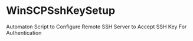 # WinSCPSshKeySetup
Automaton Script to Configure Remote SSH Server to Accept SSH Key For Authentication
